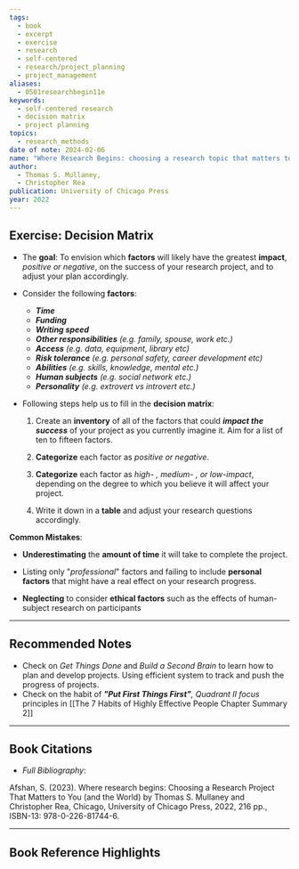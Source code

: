 ```yaml
---
tags:
  - book
  - excerpt
  - exercise
  - research
  - self-centered
  - research/project_planning
  - project_management
aliases:
  - 0501researchbegin11e
keywords:
  - self-centered research
  - decision matrix
  - project planning
topics:
  - research_methods
date of note: 2024-02-06
name: "Where Research Begins: choosing a research topic that matters to you (and the world)"
author:
  - Thomas S. Mullaney,
  - Christopher Rea
publication: University of Chicago Press
year: 2022
---
```


## Exercise: Decision Matrix

- The **goal**: To envision which **factors** will likely have the greatest **impact**, *positive or negative*, on the success of your research project, and to adjust your plan accordingly.

- Consider the following **factors**:
	- ***Time***
	- ***Funding***
	- ***Writing speed***
	- ***Other responsibilities** 
	  (e.g. family, spouse, work etc.)*
	- ***Access** 
	  (e.g. data, equipment, library etc)*
	- ***Risk tolerance** 
	  (e.g. personal safety, career development etc)*
	- ***Abilities** 
	  (e.g. skills, knowledge, mental etc.)*
	- ***Human subjects** 
	  (e.g. social network etc.)*
	- ***Personality** 
	  (e.g. extrovert vs introvert etc.)*

- Following steps help us to fill in the **decision matrix**:
  
	1. Create an **inventory** of all of the factors that could ***impact the success*** of your project as you currently imagine it. Aim for a list of ten to fifteen factors.
	   
	2. **Categorize** each factor as *positive or negative*.
	   
	3. **Categorize** each factor as *high- , medium- , or low-impact*, depending on the degree to which you believe it will affect your project.
	   
	4. Write it down in a **table** and adjust your research questions accordingly.


**Common Mistakes**:

- **Underestimating** the **amount of time** it will take to complete the project.
  
- Listing only "*professional*" factors and failing to include **personal factors** that might have a real effect on your research progress.
  
- **Neglecting** to consider **ethical factors** such as the effects of human-subject research on participants
  
----
## Recommended Notes

- Check on *Get Things Done* and *Build a Second Brain* to learn how to plan and develop projects. Using efficient system to track and push the progress of projects.
- Check on the habit of ***"Put First Things First"**, Quadrant II focus* principles in [[The 7 Habits of Highly Effective People Chapter Summary 2]]

----------
## Book Citations

- *Full Bibliography*:

Afshan, S. (2023). Where research begins: Choosing a Research Project That Matters to You (and the World) by Thomas S. Mullaney and Christopher Rea, Chicago, University of Chicago Press, 2022, 216 pp., ISBN-13: 978-0-226-81744-6.

-----------
##  Book Reference Highlights
